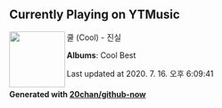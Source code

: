 ## Currently Playing on YTMusic

[<img align="left" width="100" src="https://lh3.googleusercontent.com/rtg7-Ng8pTT0xCE0fXQm-DXtYdg6bRWO67vUsUtE0Ov0f7AaEBwcj9uOJGDaMTOUGBUHykrXS_Hd7nmX">](https://music.youtube.com/channel/UCYz8SkesOW9PBgo7tr8E9mQ)

쿨 (Cool) - 진실

**Albums**: Cool Best

Last updated at 2020. 7. 16. 오후 6:09:41

#### Generated with [20chan/github-now](https://github.com/20chan/github-now)


<!--
**20chan/20chan** is a ✨ _special_ ✨ repository because its `README.md` (this file) appears on your GitHub profile.

Here are some ideas to get you started:

- 🔭 I’m currently working on ...
- 🌱 I’m currently learning ...
- 👯 I’m looking to collaborate on ...
- 🤔 I’m looking for help with ...
- 💬 Ask me about ...
- 📫 How to reach me: ...
- 😄 Pronouns: ...
- ⚡ Fun fact: ...
-->
